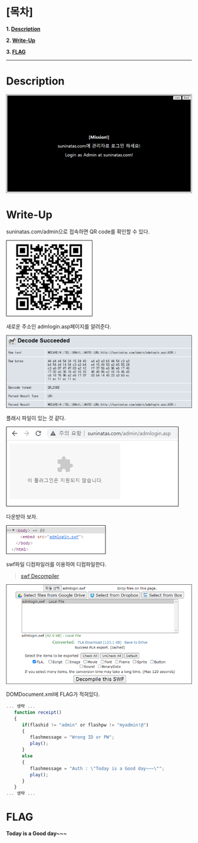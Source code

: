 # [목차]
**1. [Description](#Description)**

**2. [Write-Up](#Write-Up)**

**3. [FLAG](#FLAG)**


***


# **Description**

![](images/2022-01-03-02-30-49.png)


# **Write-Up**

suninatas.com/admin으로 접속하면 QR code를 확인할 수 있다.

![](images/2022-01-03-02-31-02.png)

새로운 주소인 admlogin.asp페이지를 알려준다.

![](images/2022-01-03-02-31-05.png)

플래시 파일이 있는 것 같다.

![](images/2022-01-03-02-31-09.png)

다운받아 보자.

![](images/2022-01-03-02-31-13.png)

swf파일 디컴파일러를 이용하여 디컴파일한다.

> [swf Decompiler](https://pdfrecover.herokuapp.com/swfdecompiler/)

![](images/2022-01-03-02-31-37.png)

DOMDocument.xml에 FLAG가 적혀있다.

```javascript
... 생략 ...
   function receipt()
   {
      if(flashid != "admin" or flashpw != "myadmin!@")
      {
         flashmessage = "Wrong ID or PW";
         play();
      }
      else
      {
         flashmessage = "Auth : \"Today is a Good day~~~\"";
         play();
      }
   }
... 생략 ...
```


# **FLAG**

**Today is a Good day~~~**